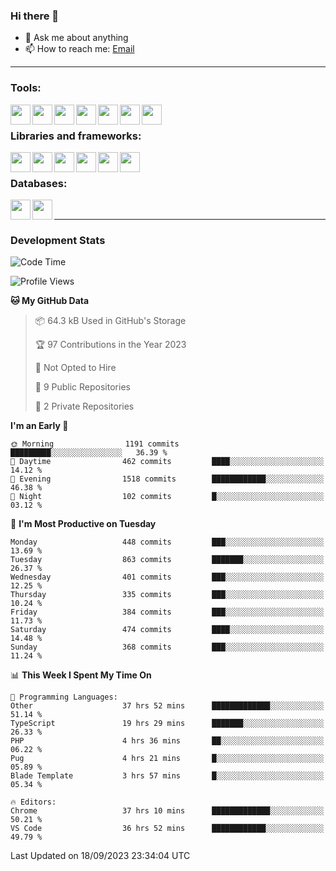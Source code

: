 ### Hi there 👋

- 💬 Ask me about anything
- 📫 How to reach me: [Email]

---

### Tools:
<img align='left' height="32" width="32" src="https://cdn.jsdelivr.net/npm/simple-icons@4.8.0/icons/phpstorm.svg" />
<img align='left' height="32" width="32" src="https://cdn.jsdelivr.net/npm/simple-icons@4.8.0/icons/webstorm.svg" />
<img align='left' height="32" width="32" src="https://cdn.jsdelivr.net/npm/simple-icons@4.8.0/icons/visualstudiocode.svg" />
<img align='left' height="32" width="32" src="https://cdn.jsdelivr.net/npm/simple-icons@4.8.0/icons/sublimetext.svg" />
<img align='left' height="32" width="32" src="https://cdn.jsdelivr.net/npm/simple-icons@4.8.0/icons/laragon.svg" />
<img align='left' height="32" width="32" src="https://cdn.jsdelivr.net/npm/simple-icons@4.8.0/icons/docker.svg" />
<img align='left' height="32" width="32" src="https://cdn.jsdelivr.net/npm/simple-icons@4.8.0/icons/amazonaws.svg" />
<br>

### Libraries and frameworks:
<img align='left' height="32" width="32" src="https://cdn.jsdelivr.net/npm/simple-icons@4.8.0/icons/laravel.svg" />
<img align='left' height="32" width="32" src="https://cdn.jsdelivr.net/npm/simple-icons@4.8.0/icons/vue-dot-js.svg" />
<img align='left' height="32" width="32" src="https://cdn.jsdelivr.net/npm/simple-icons@4.8.0/icons/node-dot-js.svg" />
<img align='left' height="32" width="32" src="https://cdn.jsdelivr.net/npm/simple-icons@4.8.0/icons/jquery.svg" />
<img align='left' height="32" width="32" src="https://cdn.jsdelivr.net/npm/simple-icons@4.8.0/icons/sass.svg" />
<img align='left' height="32" width="32" src="https://cdn.jsdelivr.net/npm/simple-icons@4.8.0/icons/tailwindcss.svg" />
<br>

### Databases:
<img align='left' height="32" width="32" src="https://cdn.jsdelivr.net/npm/simple-icons@4.8.0/icons/mysql.svg" />
<img align='left' height="32" width="32" src="https://cdn.jsdelivr.net/npm/simple-icons@4.8.0/icons/microsoftsqlserver.svg" />
<br>

---
### Development Stats
<!--START_SECTION:waka-->
![Code Time](http://img.shields.io/badge/Code%20Time-2%2C627%20hrs%2052%20mins-blue)

![Profile Views](http://img.shields.io/badge/Profile%20Views-0-blue)

**🐱 My GitHub Data** 

> 📦 64.3 kB Used in GitHub's Storage 
 > 
> 🏆 97 Contributions in the Year 2023
 > 
> 🚫 Not Opted to Hire
 > 
> 📜 9 Public Repositories 
 > 
> 🔑 2 Private Repositories 
 > 
**I'm an Early 🐤** 

```text
🌞 Morning                1191 commits        █████████░░░░░░░░░░░░░░░░   36.39 % 
🌆 Daytime                462 commits         ████░░░░░░░░░░░░░░░░░░░░░   14.12 % 
🌃 Evening                1518 commits        ████████████░░░░░░░░░░░░░   46.38 % 
🌙 Night                  102 commits         █░░░░░░░░░░░░░░░░░░░░░░░░   03.12 % 
```
📅 **I'm Most Productive on Tuesday** 

```text
Monday                   448 commits         ███░░░░░░░░░░░░░░░░░░░░░░   13.69 % 
Tuesday                  863 commits         ███████░░░░░░░░░░░░░░░░░░   26.37 % 
Wednesday                401 commits         ███░░░░░░░░░░░░░░░░░░░░░░   12.25 % 
Thursday                 335 commits         ███░░░░░░░░░░░░░░░░░░░░░░   10.24 % 
Friday                   384 commits         ███░░░░░░░░░░░░░░░░░░░░░░   11.73 % 
Saturday                 474 commits         ████░░░░░░░░░░░░░░░░░░░░░   14.48 % 
Sunday                   368 commits         ███░░░░░░░░░░░░░░░░░░░░░░   11.24 % 
```


📊 **This Week I Spent My Time On** 

```text
💬 Programming Languages: 
Other                    37 hrs 52 mins      █████████████░░░░░░░░░░░░   51.14 % 
TypeScript               19 hrs 29 mins      ███████░░░░░░░░░░░░░░░░░░   26.33 % 
PHP                      4 hrs 36 mins       ██░░░░░░░░░░░░░░░░░░░░░░░   06.22 % 
Pug                      4 hrs 21 mins       █░░░░░░░░░░░░░░░░░░░░░░░░   05.89 % 
Blade Template           3 hrs 57 mins       █░░░░░░░░░░░░░░░░░░░░░░░░   05.34 % 

🔥 Editors: 
Chrome                   37 hrs 10 mins      █████████████░░░░░░░░░░░░   50.21 % 
VS Code                  36 hrs 52 mins      ████████████░░░░░░░░░░░░░   49.79 % 
```


 Last Updated on 18/09/2023 23:34:04 UTC
<!--END_SECTION:waka-->

[huyviet]: https://huyviet.vn/
[EMAIl]: https://mail.google.com/mail/u/0/?fs=1&tf=cm&source=mailto&to=huynguyenviet0110@gmail.com
